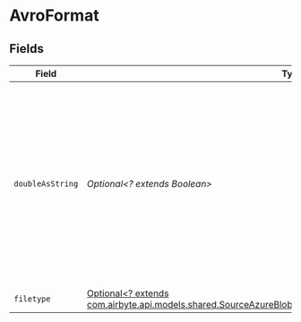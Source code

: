 # AvroFormat


## Fields

| Field                                                                                                                                                                                                    | Type                                                                                                                                                                                                     | Required                                                                                                                                                                                                 | Description                                                                                                                                                                                              |
| -------------------------------------------------------------------------------------------------------------------------------------------------------------------------------------------------------- | -------------------------------------------------------------------------------------------------------------------------------------------------------------------------------------------------------- | -------------------------------------------------------------------------------------------------------------------------------------------------------------------------------------------------------- | -------------------------------------------------------------------------------------------------------------------------------------------------------------------------------------------------------- |
| `doubleAsString`                                                                                                                                                                                         | *Optional<? extends Boolean>*                                                                                                                                                                            | :heavy_minus_sign:                                                                                                                                                                                       | Whether to convert double fields to strings. This is recommended if you have decimal numbers with a high degree of precision because there can be a loss precision when handling floating point numbers. |
| `filetype`                                                                                                                                                                                               | [Optional<? extends com.airbyte.api.models.shared.SourceAzureBlobStorageSchemasStreamsFormatFormatFiletype>](../../models/shared/SourceAzureBlobStorageSchemasStreamsFormatFormatFiletype.md)            | :heavy_minus_sign:                                                                                                                                                                                       | N/A                                                                                                                                                                                                      |